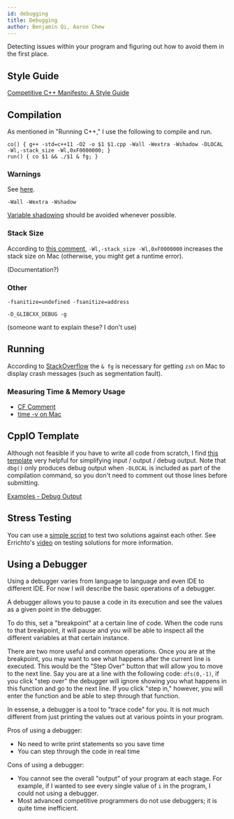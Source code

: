 ```yaml
---
id: debugging
title: Debugging
author: Benjamin Qi, Aaron Chew
---
```


Detecting issues within your program and figuring out how to avoid them in the first place.

<!-- END DESCRIPTION -->

## Style Guide

[Competitive C++ Manifesto: A Style Guide](https://codeforces.com/blog/entry/64218)

## Compilation

As mentioned in "Running C++," I use the following to compile and run.

```
co() { g++ -std=c++11 -O2 -o $1 $1.cpp -Wall -Wextra -Wshadow -DLOCAL -Wl,-stack_size -Wl,0xF0000000; }
run() { co $1 && ./$1 & fg; }
```

### Warnings

See [here](https://gcc.gnu.org/onlinedocs/gcc/Warning-Options.html).

`-Wall -Wextra -Wshadow` 

[Variable shadowing](https://en.wikipedia.org/wiki/Variable_shadowing) should be avoided whenever possible.

### Stack Size

According to [this comment](https://codeforces.com/blog/entry/60999?#comment-449312), `-Wl,-stack_size -Wl,0xF0000000` increases the stack size on Mac (otherwise, you might get a runtime error). 

(Documentation?)

### Other

`-fsanitize=undefined -fsanitize=address` 

`-D_GLIBCXX_DEBUG -g`

(someone want to explain these? I don't use)

## Running

According to [StackOverflow](https://stackoverflow.com/a/60516966/5834770) the `& fg` is necessary for getting `zsh` on Mac to display crash messages (such as segmentation fault).

### Measuring Time & Memory Usage

 - [CF Comment](https://codeforces.com/blog/entry/49371?#comment-333749)
 - [time -v on Mac](https://stackoverflow.com/questions/32515381/mac-os-x-usr-bin-time-verbose-flag)

## CppIO Template

Although not feasible if you have to write all code from scratch, I find [this template](https://github.com/bqi343/USACO/blob/master/Implementations/content/contest/CppIO.h) very helpful for simplifying input / output / debug output. Note that `dbg()` only produces debug output when `-DLOCAL` is included as part of the compilation command, so you don't need to comment out those lines before submitting.

[Examples - Debug Output](https://github.com/bqi343/USACO/blob/master/Implementations/content/contest/CppIO_test.cpp)

## Stress Testing

You can use a [simple script](https://github.com/bqi343/USACO/blob/master/Implementations/content/contest/stress.sh) to test two solutions against each other. See Errichto's [video](https://www.youtube.com/watch?v=JXTVOyQpSGM) on testing solutions for more information.

## Using a Debugger

Using a debugger varies from language to language and even IDE to different IDE. For now I will describe the basic operations of a debugger. 

A debugger allows you to pause a code in its execution and see the values as a given point in the debugger. 

To do this, set a "breakpoint" at a certain line of code. When the code runs to that breakpoint, it will pause and you will be able to inspect all the different variables at that certain instance.

There are two more useful and common operations. Once you are at the breakpoint, you may want to see what happens after the current line is executed. This would be the "Step Over" button that will allow you to move to the next line. Say you are at a line with the following code: `dfs(0,-1)`, if you click "step over" the debugger will ignore showing you what happens in this function and go to the next line. If you click "step in," however, you will enter the function and be able to step through that function.

In essense, a debugger is a tool to "trace code" for you. It is not much different from just printing the values out at various points in your program.

Pros of using a debugger: 
 
 - No need to write print statements so you save time
 - You can step through the code in real time
 
Cons of using a debugger:
 
 - You cannot see the overall "output" of your program at each stage. For example, if I wanted to see every single value of `i` in the program, I could not using a debugger.
 - Most advanced competitive programmers do not use debuggers; it is quite time inefficient. 
